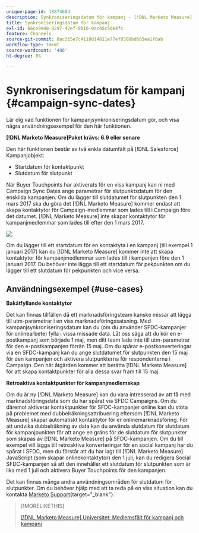 ```yaml
---
unique-page-id: 18874684
description: Synkroniseringsdatum för kampanj - [!DNL Marketo Measure] - Produktdokumentation
title: Synkroniseringsdatum för kampanj
exl-id: 66ce9948-9297-47ef-8b16-0ac45c5664fc
feature: Channels
source-git-commit: 8ac315e7c4110d14811e77ef0586bd663ea1f8ab
workflow-type: tm+mt
source-wordcount: '486'
ht-degree: 0%

---
```


# Synkroniseringsdatum för kampanj {#campaign-sync-dates}

Lär dig vad funktionen för kampanjsynkroniseringsdatum gör, och visa några användningsexempel för den här funktionen.

**[!DNL Marketo Measure]Paket krävs: 6.9 eller senare**

Den här funktionen består av två enkla datumfält på [!DNL Salesforce] Kampanjobjekt:

* Startdatum för kontaktpunkt
* Slutdatum för slutpunkt

När Buyer Touchpoints har aktiverats för en viss kampanj kan ni med Campaign Sync Dates ange parametrar för slutpunktsdatum för den enskilda kampanjen. Om du lägger till slutdatumet för slutpunkten den 1 mars 2017 ska du göra det [!DNL Marketo Measure] kommer endast att skapa kontaktytor för Campaign-medlemmar som lades till i Campaign före det datumet. [!DNL Marketo Measure] inte skapar kontaktytor för kampanjmedlemmar som lades till efter den 1 mars 2017.

![](assets/1.gif)

Om du lägger till ett startdatum för en kontaktyta i en kampanj (till exempel 1 januari 2017) kan du [!DNL Marketo Measure] kommer inte att skapa kontaktytor för kampanjmedlemmar som lades till i kampanjen före den 1 januari 2017. Du behöver inte lägga till ett startdatum för pekpunkten om du lägger till ett slutdatum för pekpunkten och vice versa.

## Användningsexempel {#use-cases}

**Bakåtfyllande kontaktytor**

Det kan finnas tillfällen då ett marknadsföringsteam kanske missar att lägga till utm-parametrar i en viss marknadsföringssatsning. Med kampanjsynkroniseringsdatum kan du (om du använder SFDC-kampanjer för onlinearbete) fylla i vissa missade data. Låt oss säga att du kör en e-postkampanj som började 1 maj, men ditt team lade inte till utm-parametrar för den e-postkampanjen förrän 15 maj. Om du spårar e-postkonverteringar via en SFDC-kampanj kan du ange slutdatumet för slutpunkten den 15 maj för den kampanjen och aktivera slutpunkterna för respondenterna i Campaign. Den här åtgärden kommer att berätta [!DNL Marketo Measure] för att skapa kontaktpunkter för alla dessa svar fram till 15 maj.

**Retroaktiva kontaktpunkter för kampanjmedlemskap**

Om du är ny [!DNL Marketo Measure] kan du vara intresserad av att få med marknadsföringsdata som du har spårat via SFDC Campaigns. Om du däremot aktiverar kontaktpunkter för SFDC-kampanjer online kan du stöta på problemet med dubbelräkningsattribuering eftersom [!DNL Marketo Measure] skapar automatiskt kontaktytor för er onlinemarknadsföring. För att undvika dubbelräkning av data kan du använda slutdatum för slutdatum för kampanjpunkten för att ange en gräns för de slutdatum för slutpunkter som skapas av [!DNL Marketo Measure] på SFDC-kampanjen. Om du till exempel vill lägga till retroaktiva konverteringar för en social kampanj har du spårat i SFDC, men du förstår att du har lagt till [!DNL Marketo Measure] JavaScript (som skapar onlinekontaktytor) den 1 juli, kan du redigera Social SFDC-kampanjen så att den innehåller ett slutdatum för slutpunkten som är lika med 1 juli och aktivera Buyer Touchpoints för den kampanjen.

Det kan finnas många andra användningsområden för slutdatum för slutpunkter. Om du behöver hjälp med att ta reda på en viss situation kan du kontakta [Marketo Support](https://nation.marketo.com/t5/support/ct-p/Support){target="_blank"}.

>[!MORELIKETHIS]
>
>[[!DNL Marketo Measure] Universitet: Medlemsfält för kampanj och kampanj](https://learn.bizible.com/2-bizible-customization/137720https://universityonline.marketo.com/courses/bizible-fundamentals-channel-management/#/page/5c63007334d9f0367662b758)
